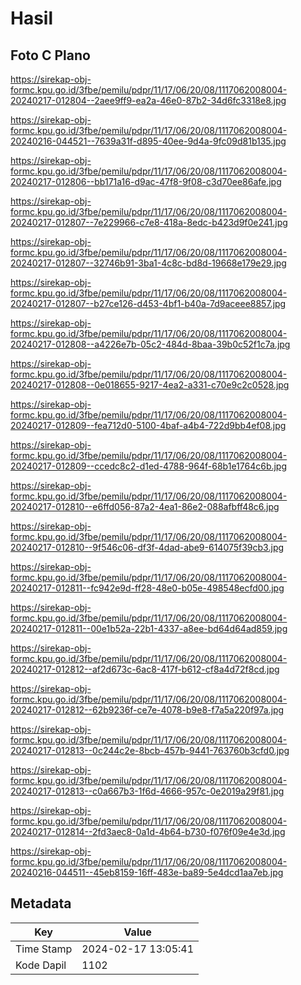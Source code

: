 # Hasil

## Foto C Plano

https://sirekap-obj-formc.kpu.go.id/3fbe/pemilu/pdpr/11/17/06/20/08/1117062008004-20240217-012804--2aee9ff9-ea2a-46e0-87b2-34d6fc3318e8.jpg

https://sirekap-obj-formc.kpu.go.id/3fbe/pemilu/pdpr/11/17/06/20/08/1117062008004-20240216-044521--7639a31f-d895-40ee-9d4a-9fc09d81b135.jpg

https://sirekap-obj-formc.kpu.go.id/3fbe/pemilu/pdpr/11/17/06/20/08/1117062008004-20240217-012806--bb171a16-d9ac-47f8-9f08-c3d70ee86afe.jpg

https://sirekap-obj-formc.kpu.go.id/3fbe/pemilu/pdpr/11/17/06/20/08/1117062008004-20240217-012807--7e229966-c7e8-418a-8edc-b423d9f0e241.jpg

https://sirekap-obj-formc.kpu.go.id/3fbe/pemilu/pdpr/11/17/06/20/08/1117062008004-20240217-012807--32746b91-3ba1-4c8c-bd8d-19668e179e29.jpg

https://sirekap-obj-formc.kpu.go.id/3fbe/pemilu/pdpr/11/17/06/20/08/1117062008004-20240217-012807--b27ce126-d453-4bf1-b40a-7d9aceee8857.jpg

https://sirekap-obj-formc.kpu.go.id/3fbe/pemilu/pdpr/11/17/06/20/08/1117062008004-20240217-012808--a4226e7b-05c2-484d-8baa-39b0c52f1c7a.jpg

https://sirekap-obj-formc.kpu.go.id/3fbe/pemilu/pdpr/11/17/06/20/08/1117062008004-20240217-012808--0e018655-9217-4ea2-a331-c70e9c2c0528.jpg

https://sirekap-obj-formc.kpu.go.id/3fbe/pemilu/pdpr/11/17/06/20/08/1117062008004-20240217-012809--fea712d0-5100-4baf-a4b4-722d9bb4ef08.jpg

https://sirekap-obj-formc.kpu.go.id/3fbe/pemilu/pdpr/11/17/06/20/08/1117062008004-20240217-012809--ccedc8c2-d1ed-4788-964f-68b1e1764c6b.jpg

https://sirekap-obj-formc.kpu.go.id/3fbe/pemilu/pdpr/11/17/06/20/08/1117062008004-20240217-012810--e6ffd056-87a2-4ea1-86e2-088afbff48c6.jpg

https://sirekap-obj-formc.kpu.go.id/3fbe/pemilu/pdpr/11/17/06/20/08/1117062008004-20240217-012810--9f546c06-df3f-4dad-abe9-614075f39cb3.jpg

https://sirekap-obj-formc.kpu.go.id/3fbe/pemilu/pdpr/11/17/06/20/08/1117062008004-20240217-012811--fc942e9d-ff28-48e0-b05e-498548ecfd00.jpg

https://sirekap-obj-formc.kpu.go.id/3fbe/pemilu/pdpr/11/17/06/20/08/1117062008004-20240217-012811--00e1b52a-22b1-4337-a8ee-bd64d64ad859.jpg

https://sirekap-obj-formc.kpu.go.id/3fbe/pemilu/pdpr/11/17/06/20/08/1117062008004-20240217-012812--af2d673c-6ac8-417f-b612-cf8a4d72f8cd.jpg

https://sirekap-obj-formc.kpu.go.id/3fbe/pemilu/pdpr/11/17/06/20/08/1117062008004-20240217-012812--62b9236f-ce7e-4078-b9e8-f7a5a220f97a.jpg

https://sirekap-obj-formc.kpu.go.id/3fbe/pemilu/pdpr/11/17/06/20/08/1117062008004-20240217-012813--0c244c2e-8bcb-457b-9441-763760b3cfd0.jpg

https://sirekap-obj-formc.kpu.go.id/3fbe/pemilu/pdpr/11/17/06/20/08/1117062008004-20240217-012813--c0a667b3-1f6d-4666-957c-0e2019a29f81.jpg

https://sirekap-obj-formc.kpu.go.id/3fbe/pemilu/pdpr/11/17/06/20/08/1117062008004-20240217-012814--2fd3aec8-0a1d-4b64-b730-f076f09e4e3d.jpg

https://sirekap-obj-formc.kpu.go.id/3fbe/pemilu/pdpr/11/17/06/20/08/1117062008004-20240216-044511--45eb8159-16ff-483e-ba89-5e4dcd1aa7eb.jpg


## Metadata

| Key        | Value               |
| ---------- | ------------------- |
| Time Stamp | 2024-02-17 13:05:41 |
| Kode Dapil | 1102                |



